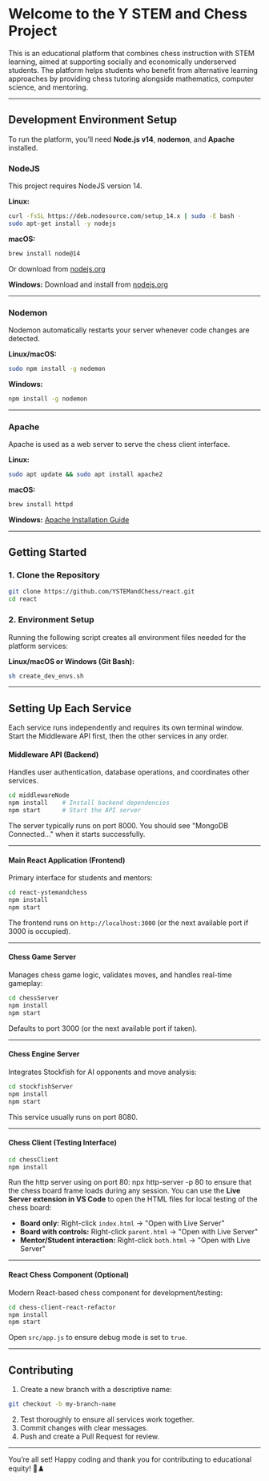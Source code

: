 # Welcome to the Y STEM and Chess Project

This is an educational platform that combines chess instruction with STEM learning, aimed at supporting socially and economically underserved students. The platform helps students who benefit from alternative learning approaches by providing chess tutoring alongside mathematics, computer science, and mentoring.

---

## Development Environment Setup

To run the platform, you’ll need **Node.js v14**, **nodemon**, and **Apache** installed.

### NodeJS

This project requires NodeJS version 14.

**Linux:**

```bash
curl -fsSL https://deb.nodesource.com/setup_14.x | sudo -E bash -
sudo apt-get install -y nodejs
```

**macOS:**

```bash
brew install node@14
```

Or download from [nodejs.org](https://nodejs.org/)

**Windows:**
Download and install from [nodejs.org](https://nodejs.org/)

---

### Nodemon

Nodemon automatically restarts your server whenever code changes are detected.

**Linux/macOS:**

```bash
sudo npm install -g nodemon
```

**Windows:**

```bash
npm install -g nodemon
```

---

### Apache

Apache is used as a web server to serve the chess client interface.

**Linux:**

```bash
sudo apt update && sudo apt install apache2
```

**macOS:**

```bash
brew install httpd
```

**Windows:**
[Apache Installation Guide](https://httpd.apache.org/docs/2.4/platform/windows.html)

---

## Getting Started

### 1. Clone the Repository

```bash
git clone https://github.com/YSTEMandChess/react.git
cd react
```

### 2. Environment Setup

Running the following script creates all environment files needed for the platform services:

**Linux/macOS or Windows (Git Bash):**

```bash
sh create_dev_envs.sh
```

---

## Setting Up Each Service

Each service runs independently and requires its own terminal window. Start the Middleware API first, then the other services in any order.

#### Middleware API (Backend)

Handles user authentication, database operations, and coordinates other services.


```bash
cd middlewareNode
npm install    # Install backend dependencies  
npm start      # Start the API server
```

The server typically runs on port 8000. You should see "MongoDB Connected..." when it starts successfully.

---

#### Main React Application (Frontend)

Primary interface for students and mentors:

```bash
cd react-ystemandchess
npm install
npm start
```

The frontend runs on `http://localhost:3000` (or the next available port if 3000 is occupied).

---

#### Chess Game Server

Manages chess game logic, validates moves, and handles real-time gameplay:

```bash
cd chessServer
npm install
npm start
```

Defaults to port 3000 (or the next available port if taken).

---

#### Chess Engine Server

Integrates Stockfish for AI opponents and move analysis:

```bash
cd stockfishServer
npm install
npm start
```

This service usually runs on port 8080.

---

#### Chess Client (Testing Interface)

```bash
cd chessClient
npm install
```

Run the http server using on port 80: npx http-server -p 80 to ensure that the chess board frame loads during any session.
You can use the **Live Server extension in VS Code** to open the HTML files for local testing of the chess board:

* **Board only:** Right-click `index.html` → "Open with Live Server"
* **Board with controls:** Right-click `parent.html` → "Open with Live Server"
* **Mentor/Student interaction:** Right-click `both.html` → "Open with Live Server"

---

#### React Chess Component (Optional)

Modern React-based chess component for development/testing:

```bash
cd chess-client-react-refactor
npm install 
npm start 
```

Open `src/app.js` to ensure debug mode is set to `true`.

---

## Contributing

1. Create a new branch with a descriptive name:

```bash
git checkout -b my-branch-name
```

2. Test thoroughly to ensure all services work together.
3. Commit changes with clear messages.
4. Push and create a Pull Request for review.

---

You’re all set! Happy coding and thank you for contributing to educational equity! 🎯♟️